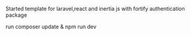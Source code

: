 Started template for laravel,react and inertia js with fortify authentication package 

run composer update & npm run dev 
